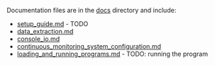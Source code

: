 
Documentation files are in the [docs](./docs) directory and include:
* [setup_guide.md](./docs/setup_guide.md) - TODO
* [data_extraction.md](./docs/data_extraction.md)
* [console_io.md](./docs/console_io.md)
* [continuous_monitoring_system_configuration.md](./docs/continuous_monitoring_system_configuration.md)
* [loading_and_running_programs.md](./docs/loading_and_running_programs.md) - TODO: running the program